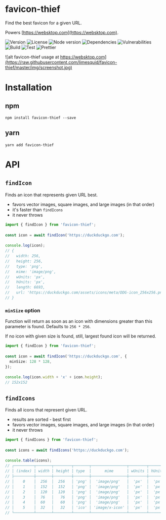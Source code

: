 # favicon-thief

Find the best favicon for a given URL.

Powers [https://websktop.com](https://websktop.com).

![Version](https://img.shields.io/github/package-json/v/limesquid/favicon-thief)
![License](https://img.shields.io/npm/l/favicon-thief)
![Node version](https://img.shields.io/node/v/favicon-thief)
![Dependencies](https://img.shields.io/librariesio/github/limesquid/favicon-thief)
![Vulnerabilities](https://img.shields.io/snyk/vulnerabilities/github/limesquid/favicon-thief)
![Build](https://github.com/limesquid/favicon-thief/workflows/Build/badge.svg)
![Test](https://github.com/limesquid/favicon-thief/workflows/Test/badge.svg)
![Prettier](https://github.com/limesquid/favicon-thief/workflows/Prettier/badge.svg)

![alt favicon-thief usage at https://websktop.com](https://raw.githubusercontent.com/limesquid/favicon-thief/master/img/screenshot.jpg)

# Installation

## npm

```Shell
npm install favicon-thief --save
```

## yarn

```Shell
yarn add favicon-thief
```

# API

## `findIcon`

Finds an icon that represents given URL best.

- favors vector images, square images, and large images (in that order)
- it's faster than `findIcons`
- it never throws

```ts
import { findIcon } from 'favicon-thief';

const icon = await findIcon('https://duckduckgo.com');

console.log(icon);
// {
//   width: 256,
//   height: 256,
//   type: 'png',
//   mime: 'image/png',
//   wUnits: 'px',
//   hUnits: 'px',
//   length: 6693,
//   url: 'https://duckduckgo.com/assets/icons/meta/DDG-icon_256x256.png'
// }
```

### `minSize` option

Function will return as soon as an icon with dimensions greater than this parameter is found. Defaults to `256 * 256`.

If no icon with given size is found, still, largest found icon will be returned.

```ts
import { findIcon } from 'favicon-thief';

const icon = await findIcon('https://duckduckgo.com', {
  minSize: 128 * 128,
});

console.log(icon.width + 'x' + icon.height);
// 152x152
```

## `findIcons`

Finds all icons that represent given URL.

- results are sorted - best first
- favors vector images, square images, and large images (in that order)
- it never throws

```ts
import { findIcons } from 'favicon-thief';

const icons = await findIcons('https://duckduckgo.com');

console.table(icons);
// ┌─────────┬───────┬────────┬───────┬────────────────┬────────┬────────┬────────┬─────────────────────────────────────────────────────────────────────┬────────────────────────┐
// │ (index) │ width │ height │ type  │      mime      │ wUnits │ hUnits │ length │                                 url                                 │        variants        │
// ├─────────┼───────┼────────┼───────┼────────────────┼────────┼────────┼────────┼─────────────────────────────────────────────────────────────────────┼────────────────────────┤
// │    0    │  256  │  256   │ 'png' │  'image/png'   │  'px'  │  'px'  │  6693  │   'https://duckduckgo.com/assets/icons/meta/DDG-icon_256x256.png'   │                        │
// │    1    │  152  │  152   │ 'png' │  'image/png'   │  'px'  │  'px'  │  2034  │ 'https://duckduckgo.com/assets/icons/meta/DDG-iOS-icon_152x152.png' │                        │
// │    2    │  120  │  120   │ 'png' │  'image/png'   │  'px'  │  'px'  │  1652  │ 'https://duckduckgo.com/assets/icons/meta/DDG-iOS-icon_120x120.png' │                        │
// │    3    │  76   │   76   │ 'png' │  'image/png'   │  'px'  │  'px'  │  1144  │  'https://duckduckgo.com/assets/icons/meta/DDG-iOS-icon_76x76.png'  │                        │
// │    4    │  60   │   60   │ 'png' │  'image/png'   │  'px'  │  'px'  │  866   │  'https://duckduckgo.com/assets/icons/meta/DDG-iOS-icon_60x60.png'  │                        │
// │    5    │  32   │   32   │ 'ico' │ 'image/x-icon' │  'px'  │  'px'  │  5430  │                'https://duckduckgo.com/favicon.ico'                 │ [ [Object], [Object] ] │
// └─────────┴───────┴────────┴───────┴────────────────┴────────┴────────┴────────┴─────────────────────────────────────────────────────────────────────┴────────────────────────┘
```
